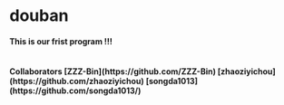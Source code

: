 # douban
<h4>This is our frist program !!!<h4>
<br/>
Collaborators
[ZZZ-Bin](https://github.com/ZZZ-Bin)
[zhaoziyichou](https://github.com/zhaoziyichou)
[songda1013](https://github.com/songda1013/)


